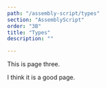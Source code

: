 ```yaml
---
path: "/assembly-script/types"
section: "AssemblyScript"
order: "3B"
title: "Types"
description: ""

---
```


This is page three.

I think it is a good page.

